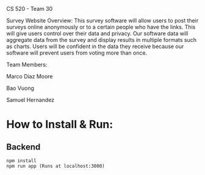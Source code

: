 CS 520 - Team 30


Survey Website Overview:
This survey software will allow users to post their surveys online anonymously or to a certain people who have the links. This will give users control over their data and privacy. Our software data will aggregate data from the survey and display results in multiple formats such as charts. Users will be confident in the data they receive because our software will prevent users from voting more than once. 



Team Members:

Marco Diaz Moore

Bao Vuong

Samuel Hernandez

# How to Install & Run:

## Backend

```
npm install
npm run app (Runs at localhost:3000)
```